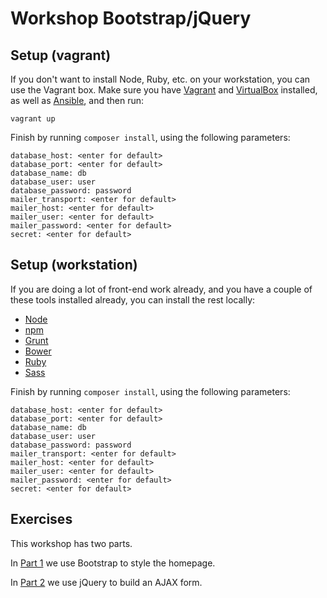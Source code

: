 # Workshop Bootstrap/jQuery

## Setup (vagrant)

If you don't want to install Node, Ruby, etc. on your workstation, you can use the Vagrant box. Make sure you have
[Vagrant](https://www.vagrantup.com/docs/installation/) and [VirtualBox](https://www.virtualbox.org/wiki/Downloads)
installed, as well as [Ansible](http://docs.ansible.com/ansible/intro_installation.html), and then run:

```
vagrant up
```

Finish by running `composer install`, using the following parameters:

```
database_host: <enter for default>
database_port: <enter for default>
database_name: db
database_user: user
database_password: password
mailer_transport: <enter for default>
mailer_host: <enter for default>
mailer_user: <enter for default>
mailer_password: <enter for default>
secret: <enter for default>
```

## Setup (workstation)

If you are doing a lot of front-end work already, and you have a couple of these tools installed already, you can install the rest locally:

  - [Node](https://nodejs.org/en/download/)
  - [npm](https://docs.npmjs.com/getting-started/installing-node#updating-npm)
  - [Grunt](http://gruntjs.com/getting-started#installing-the-cli)
  - [Bower](https://bower.io/#install-bower)
  - [Ruby](https://www.ruby-lang.org/en/documentation/installation/)
  - [Sass](http://sass-lang.com/install)

Finish by running `composer install`, using the following parameters:

```
database_host: <enter for default>
database_port: <enter for default>
database_name: db
database_user: user
database_password: password
mailer_transport: <enter for default>
mailer_host: <enter for default>
mailer_user: <enter for default>
mailer_password: <enter for default>
secret: <enter for default>
```

## Exercises

This workshop has two parts.

In [Part 1](PART1.md) we use Bootstrap to style the homepage.

In [Part 2](PART2.md) we use jQuery to build an AJAX form.
